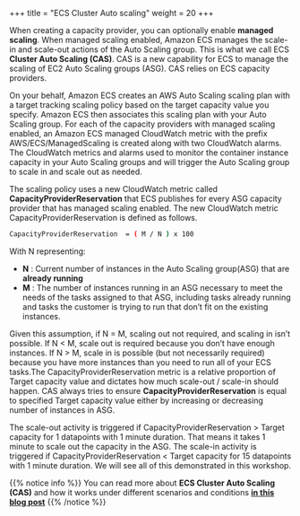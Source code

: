 +++
title = "ECS Cluster Auto scaling"
weight = 20
+++

  

When creating a capacity provider, you can optionally enable **managed scaling**. When managed scaling enabled, Amazon ECS manages the scale-in and scale-out actions of the Auto Scaling group. This is what we call ECS **Cluster Auto Scaling (CAS)**. CAS is a new capability for ECS to manage the scaling of EC2 Auto Scaling groups (ASG). CAS relies on ECS capacity providers.

On your behalf, Amazon ECS creates an AWS Auto Scaling scaling plan with a target tracking scaling policy based on the target capacity value you specify. Amazon ECS then associates this scaling plan with your Auto Scaling group. For each of the capacity providers with managed scaling enabled, an Amazon ECS managed CloudWatch metric with the prefix AWS/ECS/ManagedScaling is created along with two CloudWatch alarms. The CloudWatch metrics and alarms used to monitor the container instance capacity in your Auto Scaling groups and will trigger the Auto Scaling group to scale in and scale out as needed.

The scaling policy uses a new CloudWatch metric called **CapacityProviderReservation** that ECS publishes for every ASG capacity provider that has managed scaling enabled. The new CloudWatch metric CapacityProviderReservation is defined as follows.

```bash
CapacityProviderReservation  = ( M / N ) x 100
```

With N representing:

*  **N** : Current number of instances in the Auto Scaling group(ASG) that are **already running**
*  **M** : The number of instances running in an ASG necessary to meet the needs of the tasks assigned to that ASG, including tasks already running and tasks the customer is trying to run that don’t fit on the existing instances. 

Given this assumption, if N = M, scaling out not required, and scaling in isn’t possible. If N < M, scale out is required because you don’t have enough instances.  If N > M, scale in is possible (but not necessarily required) because you have more instances than you need to run all of your ECS tasks.The CapacityProviderReservation metric is a relative proportion of Target capacity value and dictates how much scale-out / scale-in should happen.  CAS always tries to ensure **CapacityProviderReservation** is equal to specified Target capacity value either by increasing or decreasing number of instances in ASG.

The scale-out activity is triggered if CapacityProviderReservation > Target capacity for 1 datapoints with 1 minute duration. That means it takes 1 minute to scale out the capacity in the ASG. The scale-in activity is triggered if CapacityProviderReservation < Target capacity for 15 datapoints with 1 minute duration. We will see all of this demonstrated in this workshop.

{{% notice info %}}
You can read more about **ECS Cluster Auto Scaling (CAS)** and how it works under different scenarios and conditions **[in this blog post](https://aws.amazon.com/blogs/containers/deep-dive-on-amazon-ecs-cluster-auto-scaling/)**
{{% /notice %}}

